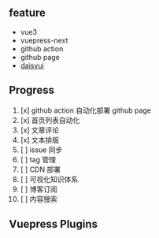 ## feature

- vue3
- vuepress-next
- github action
- github page
- [daisyui](https://github.com/saadeghi/daisyui)

## Progress

1. [x] github action 自动化部署 github page
2. [x] 首页列表自动化
3. [x] 文章评论
4. [x] 文本排版
5. [ ] issue 同步
6. [ ] tag 管理
7. [ ] CDN 部署
8. [ ] 可视化知识体系
9. [ ] 博客订阅
10. [ ] 内容搜索

## Vuepress Plugins